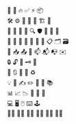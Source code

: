 🚀 🎉 🔥 ✅ ⚡ 📦  
🛠️ ⚙️ 🔧 🧰 🧱 🏗️ 🔨  
🐛 🧪 🧬 🧹 🔍 🛡️ 🧯 🧵 🧷  
📁 📂 📄 📃 📜 📑 🧾 📋 🗂️ 🗃️  
💾 📥 📤 📨 📫 📬 📭 ✉️  
🔒 🔓 🔑 🗝️ 🧿  
🔄 🔃 🔂 🔁 ♻️  
💡 📝 ✍️ ✏️ 📌 📎 📚  
📊 📈 📉 📅 📆 📇  
💻 🖥️ 🖱️ ⌨️ 🕹️  
👨‍💻 👩‍💻 👷‍♂️ 👷‍♀️ 👨‍🔧 👩‍🔧
